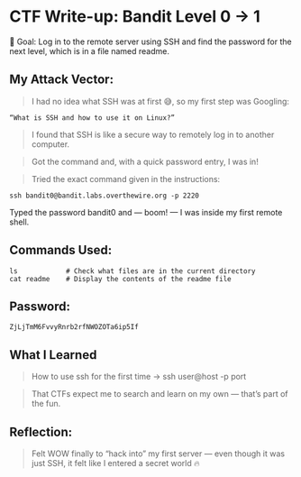 # CTF Write-up: Bandit Level 0 → 1

📝 Goal: Log in to the remote server using SSH and find the password for the next level, which is in a file named readme.

## My Attack Vector:

>I had no idea what SSH was at first 😅, so my first step was Googling:

    “What is SSH and how to use it on Linux?”

>I found that SSH is like a secure way to remotely log in to another computer.

>Got the command and, with a quick password entry, I was in! 

>Tried the exact command given in the instructions:

    ssh bandit0@bandit.labs.overthewire.org -p 2220
Typed the password bandit0 and — boom! — I was inside my first remote shell.

## Commands Used:

    ls            # Check what files are in the current directory
    cat readme    # Display the contents of the readme file


## Password:

    ZjLjTmM6FvvyRnrb2rfNWOZOTa6ip5If
    
## What I Learned

>How to use ssh for the first time → ssh user@host -p port

>That CTFs expect me to search and learn on my own — that’s part of the fun.

## Reflection:

>Felt WOW finally to “hack into” my first server — even though it was just SSH, it felt like I entered a secret world 🔥
